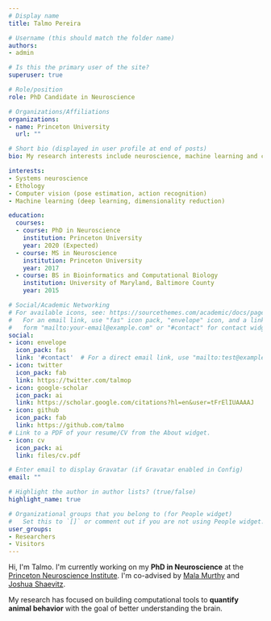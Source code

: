 ```yaml
---
# Display name
title: Talmo Pereira

# Username (this should match the folder name)
authors:
- admin

# Is this the primary user of the site?
superuser: true

# Role/position
role: PhD Candidate in Neuroscience

# Organizations/Affiliations
organizations:
- name: Princeton University
  url: ""

# Short bio (displayed in user profile at end of posts)
bio: My research interests include neuroscience, machine learning and computer vision.

interests:
- Systems neuroscience
- Ethology
- Computer vision (pose estimation, action recognition)
- Machine learning (deep learning, dimensionality reduction)

education:
  courses:
  - course: PhD in Neuroscience
    institution: Princeton University
    year: 2020 (Expected)
  - course: MS in Neuroscience
    institution: Princeton University
    year: 2017
  - course: BS in Bioinformatics and Computational Biology
    institution: University of Maryland, Baltimore County
    year: 2015

# Social/Academic Networking
# For available icons, see: https://sourcethemes.com/academic/docs/page-builder/#icons
#   For an email link, use "fas" icon pack, "envelope" icon, and a link in the
#   form "mailto:your-email@example.com" or "#contact" for contact widget.
social:
- icon: envelope
  icon_pack: fas
  link: '#contact'  # For a direct email link, use "mailto:test@example.org".
- icon: twitter
  icon_pack: fab
  link: https://twitter.com/talmop
- icon: google-scholar
  icon_pack: ai
  link: https://scholar.google.com/citations?hl=en&user=tFrElIUAAAAJ
- icon: github
  icon_pack: fab
  link: https://github.com/talmo
# Link to a PDF of your resume/CV from the About widget.
- icon: cv
  icon_pack: ai
  link: files/cv.pdf

# Enter email to display Gravatar (if Gravatar enabled in Config)
email: ""

# Highlight the author in author lists? (true/false)
highlight_name: true

# Organizational groups that you belong to (for People widget)
#   Set this to `[]` or comment out if you are not using People widget.
user_groups:
- Researchers
- Visitors
---
```


Hi, I'm Talmo. I'm currently working on my **PhD in Neuroscience** at the [Princeton Neuroscience Institute](https://pni.princeton.edu). I'm co-advised by [Mala Murthy](https://murthylab.princeton.edu) and [Joshua Shaevitz](https://shaevitzlab.princeton.edu).

My research has focused on building computational tools to **quantify animal behavior** with the goal of better understanding the brain.